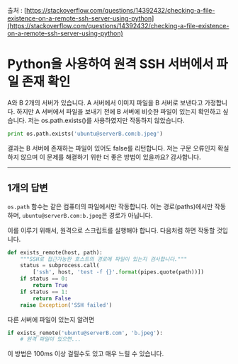 출처 : [https://stackoverflow.com/questions/14392432/checking-a-file-existence-on-a-remote-ssh-server-using-python](https://stackoverflow.com/questions/14392432/checking-a-file-existence-on-a-remote-ssh-server-using-python)

# Python을 사용하여 원격 SSH 서버에서 파일 존재 확인

A와 B 2개의 서버가 있습니다. A 서버에서 이미지 파일을 B 서버로 보낸다고 가정합니다. 하지만 A 서버에서 파일을 보내기 전에 B 서버에 비슷한 파일이 있는지 확인하고 싶습니다. 저는 os.path.exists()를 사용하였지만 작동하지 않았습니다.

```python
print os.path.exists('ubuntu@serverB.com:b.jpeg')
```

결과는 B 서버에 존재하는 파일이 있어도 false를 리턴합니다. 저는 구문 오류인지 확실하지 않으며 이 문제를 해결하기 위한 더 좋은 방법이 있을까요? 감사합니다.

---

## 1개의 답변

`os.path` 함수는 같은 컴퓨터의 파일에서만 작동합니다. 이는 경로(paths)에서만 작동하며, `ubuntu@serverB.com:b.jpeg`은 경로가 아닙니다.

이를 이루기 위해서, 원격으로 스크립트를 실행해야 합니다. 다음처럼 하면 작동할 것입니다.

```python
def exists_remote(host, path):
    """SSH로 접근가능한 호스트의 경로에 파일이 있는지 검사합니다."""
    status = subprocess.call(
        ['ssh', host, 'test -f {}'.format(pipes.quote(path))])
    if status == 0:
        return True
    if status == 1:
        return False
    raise Exception('SSH failed')
```

다른 서버에 파일이 있는지 알려면

```python
if exists_remote('ubuntu@serverB.com', 'b.jpeg'):
    # 원격 파일이 있으면...
```

이 방법은 100ms 이상 걸릴수도 있고 매우 느릴 수 있습니다.
